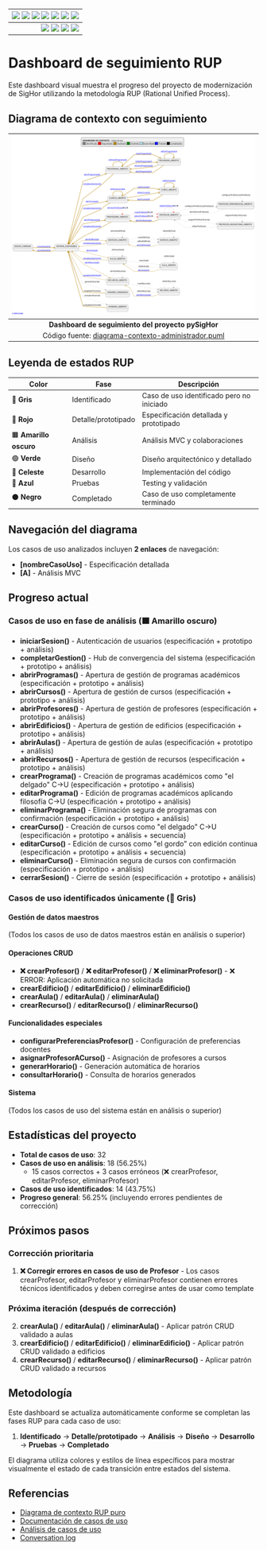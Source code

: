<div align=right>
 
|[![](https://img.shields.io/badge/-Inicio-FFF?style=flat&logo=Emlakjet&logoColor=black)](../../README.md) [![](https://img.shields.io/badge/-RUP-FFF?style=flat&logo=Elsevier&logoColor=black)](../README.md) [![](https://img.shields.io/badge/-Modelo_del_dominio-FFF?style=flat&logo=freedesktop.org&logoColor=black)](../00-casos-uso/00-modelo-del-dominio/modelo-dominio.md) [![](https://img.shields.io/badge/-Actores_&_Casos_de_Uso-FFF?style=flat&logo=crewunited&logoColor=black)](../00-casos-uso/01-actores-casos-uso/actores-casos-uso.md) [![](https://img.shields.io/badge/-Diagrama_de_contexto-FFF?style=flat&logo=diagramsdotnet&logoColor=black)](../00-casos-uso/01-actores-casos-uso/diagrama-contexto-administrador.md) [![](https://img.shields.io/badge/-Detalle_&_Prototipo-FFF?style=flat&logo=typeorm&logoColor=black)](../00-casos-uso/02-detalle/README.md) [![](https://img.shields.io/badge/-Análisis-FFF?style=flat&logo=multisim&logoColor=black)](../01-analisis/casos-uso/README.md)
|-:
|[![](https://img.shields.io/badge/-Estado-FFF?style=flat&logo=greensock&logoColor=black)](../README.md) [![](https://img.shields.io/badge/-Propuesta_de_dashboard-FFF?style=flat&logo=composer&logoColor=black)](https://raw.githubusercontent.com/mmasias/pySigHor/main/images/RUP/99-seguimiento/diagrama-contexto-administrador.svg) [![](https://img.shields.io/badge/-Reflexiones-FFF?style=flat&logo=hootsuite&logoColor=black)](../../extraDocs/README.md) [![](https://img.shields.io/badge/-Log_de_conversación-FFF?style=flat&logo=gnometerminal&logoColor=black)](../../conversation-log.md)

</div>

# Dashboard de seguimiento RUP

Este dashboard visual muestra el progreso del proyecto de modernización de SigHor utilizando la metodología RUP (Rational Unified Process).

## Diagrama de contexto con seguimiento

<div align=center>

|![Dashboard RUP - Diagrama de Contexto](/images/RUP/99-seguimiento/diagrama-contexto-administrador.svg)|
|:-:|
|**Dashboard de seguimiento del proyecto pySigHor**|
|Código fuente: [diagrama-contexto-administrador.puml](diagrama-contexto-administrador.puml)|

</div>

## Leyenda de estados RUP

|Color|Fase|Descripción|
|-|-|-|
|🔘 **Gris**|Identificado|Caso de uso identificado pero no iniciado|
|🔴 **Rojo**|Detalle/prototipado|Especificación detallada y prototipado|
|🟫 **Amarillo oscuro**|Análisis|Análisis MVC y colaboraciones|
|🟢 **Verde**|Diseño|Diseño arquitectónico y detallado|
|🔵 **Celeste**|Desarrollo|Implementación del código|
|🔵 **Azul**|Pruebas|Testing y validación|
|⚫ **Negro**|Completado|Caso de uso completamente terminado|

## Navegación del diagrama

Los casos de uso analizados incluyen **2 enlaces** de navegación:
- **[nombreCasoUso]** - Especificación detallada
- **[A]** - Análisis MVC

## Progreso actual

### Casos de uso en fase de análisis (🟫 Amarillo oscuro)

- **iniciarSesion()** - Autenticación de usuarios (especificación + prototipo + análisis)
- **completarGestion()** - Hub de convergencia del sistema (especificación + prototipo + análisis)
- **abrirProgramas()** - Apertura de gestión de programas académicos (especificación + prototipo + análisis)
- **abrirCursos()** - Apertura de gestión de cursos (especificación + prototipo + análisis)
- **abrirProfesores()** - Apertura de gestión de profesores (especificación + prototipo + análisis)
- **abrirEdificios()** - Apertura de gestión de edificios (especificación + prototipo + análisis)
- **abrirAulas()** - Apertura de gestión de aulas (especificación + prototipo + análisis)
- **abrirRecursos()** - Apertura de gestión de recursos (especificación + prototipo + análisis)
- **crearPrograma()** - Creación de programas académicos como "el delgado" C→U (especificación + prototipo + análisis)
- **editarPrograma()** - Edición de programas académicos aplicando filosofía C→U (especificación + prototipo + análisis)
- **eliminarPrograma()** - Eliminación segura de programas con confirmación (especificación + prototipo + análisis)
- **crearCurso()** - Creación de cursos como "el delgado" C→U (especificación + prototipo + análisis + secuencia)
- **editarCurso()** - Edición de cursos como "el gordo" con edición continua (especificación + prototipo + análisis + secuencia)
- **eliminarCurso()** - Eliminación segura de cursos con confirmación (especificación + prototipo + análisis)
- **cerrarSesion()** - Cierre de sesión (especificación + prototipo + análisis)

### Casos de uso identificados únicamente (🔘 Gris)

#### Gestión de datos maestros
(Todos los casos de uso de datos maestros están en análisis o superior)

#### Operaciones CRUD

- **❌ crearProfesor()** / **❌ editarProfesor()** / **❌ eliminarProfesor()** - ❌ ERROR: Aplicación automática no solicitada
- **crearEdificio()** / **editarEdificio()** / **eliminarEdificio()**
- **crearAula()** / **editarAula()** / **eliminarAula()**
- **crearRecurso()** / **editarRecurso()** / **eliminarRecurso()**

#### Funcionalidades especiales

- **configurarPreferenciasProfesor()** - Configuración de preferencias docentes
- **asignarProfesorACurso()** - Asignación de profesores a cursos
- **generarHorario()** - Generación automática de horarios
- **consultarHorario()** - Consulta de horarios generados

#### Sistema

(Todos los casos de uso del sistema están en análisis o superior)

## Estadísticas del proyecto

- **Total de casos de uso**: 32
- **Casos de uso en análisis**: 18 (56.25%)
  - 15 casos correctos + 3 casos erróneos (❌ crearProfesor, editarProfesor, eliminarProfesor)
- **Casos de uso identificados**: 14 (43.75%)
- **Progreso general**: 56.25% (incluyendo errores pendientes de corrección)

## Próximos pasos

### Corrección prioritaria
1. **❌ Corregir errores en casos de uso de Profesor** - Los casos crearProfesor, editarProfesor y eliminarProfesor contienen errores técnicos identificados y deben corregirse antes de usar como template

### Próxima iteración (después de corrección)
2. **crearAula()** / **editarAula()** / **eliminarAula()** - Aplicar patrón CRUD validado a aulas
3. **crearEdificio()** / **editarEdificio()** / **eliminarEdificio()** - Aplicar patrón CRUD validado a edificios
4. **crearRecurso()** / **editarRecurso()** / **eliminarRecurso()** - Aplicar patrón CRUD validado a recursos

## Metodología

Este dashboard se actualiza automáticamente conforme se completan las fases RUP para cada caso de uso:

1. **Identificado** → **Detalle/prototipado** → **Análisis** → **Diseño** → **Desarrollo** → **Pruebas** → **Completado**

El diagrama utiliza colores y estilos de línea específicos para mostrar visualmente el estado de cada transición entre estados del sistema.

## Referencias

- [Diagrama de contexto RUP puro](../00-casos-uso/01-actores-casos-uso/diagrama-contexto-administrador.md)
- [Documentación de casos de uso](../00-casos-uso/02-detalle/README.md)
- [Análisis de casos de uso](../01-analisis/casos-uso/README.md)
- [Conversation log](../../conversation-log.md)
